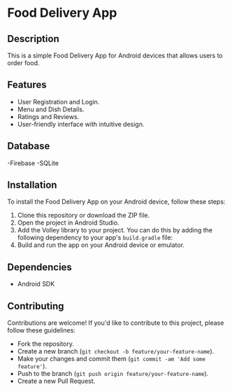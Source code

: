 # Food Delivery App

## Description
This is a simple Food Delivery App for Android devices that allows users to order food.

## Features
- User Registration and Login.
- Menu and Dish Details.
- Ratings and Reviews.
- User-friendly interface with intuitive design.
  
## Database
-Firebase
-SQLite

## Installation
To install the Food Delivery App on your Android device, follow these steps:
1. Clone this repository or download the ZIP file.
2. Open the project in Android Studio.
3. Add the Volley library to your project. You can do this by adding the following dependency to your app's `build.gradle` file:
4. Build and run the app on your Android device or emulator.

## Dependencies
- Android SDK

## Contributing
Contributions are welcome! If you'd like to contribute to this project, please follow these guidelines:
- Fork the repository.
- Create a new branch (`git checkout -b feature/your-feature-name`).
- Make your changes and commit them (`git commit -am 'Add some feature'`).
- Push to the branch (`git push origin feature/your-feature-name`).
- Create a new Pull Request.
